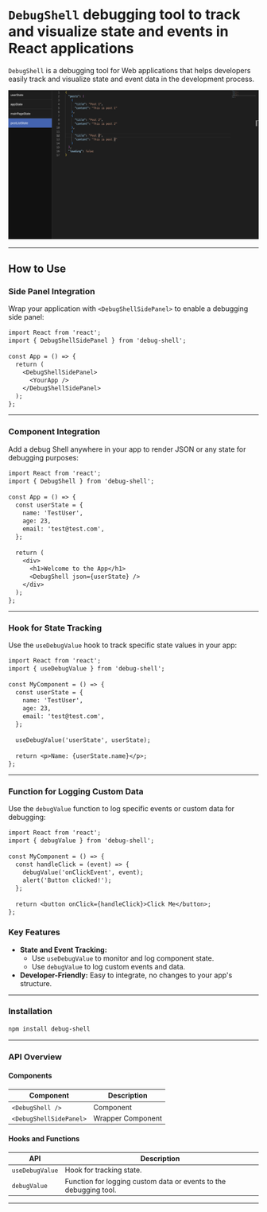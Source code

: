 # `DebugShell` debugging tool to track and visualize state and events in React applications

`DebugShell` is a debugging tool for Web applications that helps developers easily track and visualize state and event data in the development process.

![img](./DebugShell.png)

---

## How to Use

### Side Panel Integration

Wrap your application with `<DebugShellSidePanel>` to enable a debugging side panel:

```tsx
import React from 'react';
import { DebugShellSidePanel } from 'debug-shell';

const App = () => {
  return (
    <DebugShellSidePanel>
      <YourApp />
    </DebugShellSidePanel>
  );
};
```

---

### Component Integration

Add a debug Shell anywhere in your app to render JSON or any state for debugging purposes:

```tsx
import React from 'react';
import { DebugShell } from 'debug-shell';

const App = () => {
  const userState = {
    name: 'TestUser',
    age: 23,
    email: 'test@test.com',
  };

  return (
    <div>
      <h1>Welcome to the App</h1>
      <DebugShell json={userState} />
    </div>
  );
};
```

---

### Hook for State Tracking

Use the `useDebugValue` hook to track specific state values in your app:

```tsx
import React from 'react';
import { useDebugValue } from 'debug-shell';

const MyComponent = () => {
  const userState = {
    name: 'TestUser',
    age: 23,
    email: 'test@test.com',
  };

  useDebugValue('userState', userState);

  return <p>Name: {userState.name}</p>;
};
```

---

### Function for Logging Custom Data

Use the `debugValue` function to log specific events or custom data for debugging:

```tsx
import React from 'react';
import { debugValue } from 'debug-shell';

const MyComponent = () => {
  const handleClick = (event) => {
    debugValue('onClickEvent', event);
    alert('Button clicked!');
  };

  return <button onClick={handleClick}>Click Me</button>;
};
```

### **Key Features**

- **State and Event Tracking:**
  - Use `useDebugValue` to monitor and log component state.
  - Use `debugValue` to log custom events and data.
- **Developer-Friendly:** Easy to integrate, no changes to your app's structure.

---

### **Installation**

```bash
npm install debug-shell
```

---

### **API Overview**

#### **Components**

| Component              | Description                                                                |
|------------------------|----------------------------------------------------------------------------|
| `<DebugShell />`        | Component                            |
| `<DebugShellSidePanel>` | Wrapper Component                       |

#### **Hooks and Functions**

| API              | Description                                                                                      |
|------------------|--------------------------------------------------------------------------------------------------|
| `useDebugValue`  | Hook for tracking state.                                        |
| `debugValue`     | Function for logging custom data or events to the debugging tool.                               |

---
